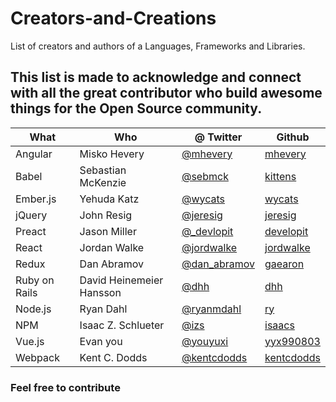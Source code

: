 # Creators-and-Creations

List of creators and authors of a Languages, Frameworks and Libraries. 
## This list is made to acknowledge and connect with all the great contributor who build awesome things for the Open Source community.

| What | Who | @ Twitter| Github | 
| ------ | ------ | --------| ---------|
| Angular | Misko Hevery   | [@mhevery](https://twitter.com/mhevery) | [mhevery](https://github.com/mhevery)
| Babel | Sebastian McKenzie| [@sebmck](https://twitter.com/sebmck)  | [kittens](https://github.com/kittens)
| Ember.js | Yehuda Katz | [@wycats](https://twitter.com/wycats)  | [wycats](https://github.com/wycats)
| jQuery | John Resig| [@jeresig](https://twitter.com/jeresig)  | [jeresig](https://github.com/jeresig)
| Preact | Jason Miller| [@_devlopit](https://twitter.com/_developit)  | [developit](https://github.com/developit)
| React | Jordan Walke| [@jordwalke](https://twitter.com/jordwalke) | [jordwalke](https://github.com/jordwalke)
| Redux | Dan Abramov | [@dan_abramov](https://twitter.com/dan_abramov) |[gaearon](https://github.com/gaearon)
| Ruby on Rails| David Heinemeier Hansson | [@dhh](https://twitter.com/dhh) | [dhh](https://github.com/dhh)
|Node.js| Ryan Dahl| [@ryanmdahl](https://twitter.com/ryanmdahl) | [ry](https://github.com/ry)
| NPM   | Isaac Z. Schlueter| [@izs](https://twitter.com/izs) | [isaacs](https://github.com/isaacs)
| Vue.js  | Evan you| [@youyuxi](https://twitter.com/youyuxi) | [yyx990803](https://github.com/yyx990803)
| Webpack | Kent C. Dodds| [@kentcdodds](https://twitter.com/kentcdodds) | [kentcdodds](https://github.com/kentcdodds)


### Feel free to contribute
